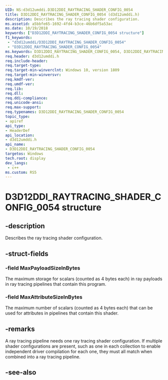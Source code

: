 ```yaml
---
UID: NS:d3d12umddi.D3D12DDI_RAYTRACING_SHADER_CONFIG_0054
title: D3D12DDI_RAYTRACING_SHADER_CONFIG_0054 (d3d12umddi.h)
description: Describes the ray tracing shader configuration.
ms.assetid: a5bbfe65-1692-4fd4-b3ce-46b6df5a53ac
ms.date: 10/19/2018
keywords: ["D3D12DDI_RAYTRACING_SHADER_CONFIG_0054 structure"]
f1_keywords:
 - "d3d12umddi/D3D12DDI_RAYTRACING_SHADER_CONFIG_0054"
 - "D3D12DDI_RAYTRACING_SHADER_CONFIG_0054"
ms.keywords: D3D12DDI_RAYTRACING_SHADER_CONFIG_0054, D3D12DDI_RAYTRACING_SHADER_CONFIG_0054, 
req.header: d3d12umddi.h
req.include-header:
req.target-type:
req.target-min-winverclnt: Windows 10, version 1809
req.target-min-winversvr:
req.kmdf-ver:
req.umdf-ver:
req.lib:
req.dll:
req.ddi-compliance:
req.unicode-ansi:
req.max-support:
req.typenames: D3D12DDI_RAYTRACING_SHADER_CONFIG_0054
topic_type: 
- apiref
api_type: 
- HeaderDef
api_location: 
- d3d12umddi.h
api_name: 
- D3D12DDI_RAYTRACING_SHADER_CONFIG_0054
targetos: Windows
tech.root: display
dev_langs:
 - c++
ms.custom: RS5
---
```


# D3D12DDI_RAYTRACING_SHADER_CONFIG_0054 structure

## -description

Describes the ray tracing shader configuration.

## -struct-fields

### -field MaxPayloadSizeInBytes

The maximum storage for scalars (counted as 4 bytes each) in ray payloads in ray tracing pipelines that contain this program.

### -field MaxAttributeSizeInBytes
 
The maximum number of scalars (counted as 4 bytes each) that can be used for attributes in pipelines that contain this shader. 

## -remarks

A ray tracing pipeline needs one ray tracing shader configuration. If multiple shader configurations are present, such as one in each collection to enable independent driver compilation for each one, they must all match when combined into a ray tracing pipeline.

## -see-also
